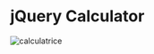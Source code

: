# jQuery Calculator

![calculatrice](https://user-images.githubusercontent.com/50771957/68549477-8d8fb680-03f8-11ea-968c-e6942a6c0478.png)
